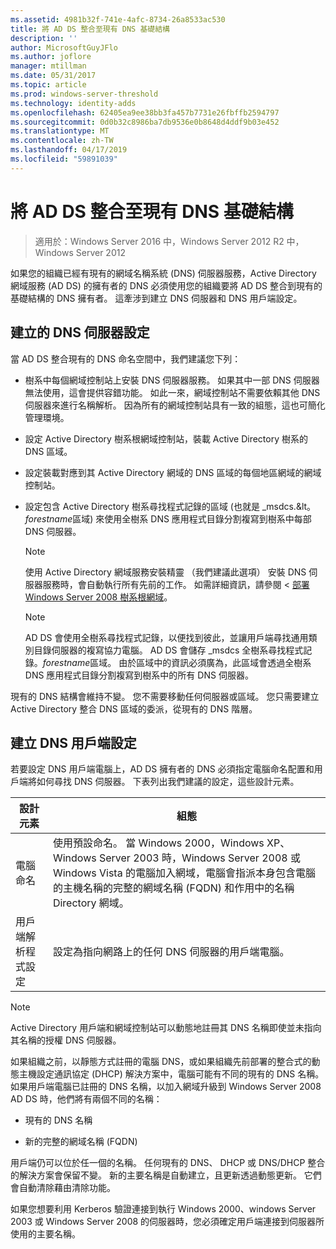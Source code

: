```yaml
---
ms.assetid: 4981b32f-741e-4afc-8734-26a8533ac530
title: 將 AD DS 整合至現有 DNS 基礎結構
description: ''
author: MicrosoftGuyJFlo
ms.author: joflore
manager: mtillman
ms.date: 05/31/2017
ms.topic: article
ms.prod: windows-server-threshold
ms.technology: identity-adds
ms.openlocfilehash: 62405ea9ee38bb3fa457b7731e26fbffb2594797
ms.sourcegitcommit: 0d0b32c8986ba7db9536e0b8648d4ddf9b03e452
ms.translationtype: MT
ms.contentlocale: zh-TW
ms.lasthandoff: 04/17/2019
ms.locfileid: "59891039"
---
```

# <a name="integrating-ad-ds-into-an-existing-dns-infrastructure"></a>將 AD DS 整合至現有 DNS 基礎結構

>適用於：Windows Server 2016 中，Windows Server 2012 R2 中，Windows Server 2012

如果您的組織已經有現有的網域名稱系統 (DNS) 伺服器服務，Active Directory 網域服務 (AD DS) 的擁有者的 DNS 必須使用您的組織要將 AD DS 整合到現有的基礎結構的 DNS 擁有者。 這牽涉到建立 DNS 伺服器和 DNS 用戶端設定。  
  
## <a name="creating-a-dns-server-configuration"></a>建立的 DNS 伺服器設定  
當 AD DS 整合現有的 DNS 命名空間中，我們建議您下列：  
  
-   樹系中每個網域控制站上安裝 DNS 伺服器服務。 如果其中一部 DNS 伺服器無法使用，這會提供容錯功能。 如此一來，網域控制站不需要依賴其他 DNS 伺服器來進行名稱解析。 因為所有的網域控制站具有一致的組態，這也可簡化管理環境。  
  
-   設定 Active Directory 樹系根網域控制站，裝載 Active Directory 樹系的 DNS 區域。  
  
-   設定裝載對應到其 Active Directory 網域的 DNS 區域的每個地區網域的網域控制站。  
  
-   設定包含 Active Directory 樹系尋找程式記錄的區域 (也就是 _msdcs.&lt。*forestname*區域) 來使用全樹系 DNS 應用程式目錄分割複寫到樹系中每部 DNS 伺服器。  
  
    > [!NOTE]  
    > 使用 Active Directory 網域服務安裝精靈 （我們建議此選項） 安裝 DNS 伺服器服務時，會自動執行所有先前的工作。 如需詳細資訊，請參閱 <<c0> [ 部署 Windows Server 2008 樹系根網域](https://technet.microsoft.com/library/cc731174.aspx)。  
  
    > [!NOTE]  
    > AD DS 會使用全樹系尋找程式記錄，以便找到彼此，並讓用戶端尋找通用類別目錄伺服器的複寫協力電腦。 AD DS 會儲存 _msdcs 全樹系尋找程式記錄。*forestname*區域。 由於區域中的資訊必須廣為，此區域會透過全樹系 DNS 應用程式目錄分割複寫到樹系中的所有 DNS 伺服器。  
  
現有的 DNS 結構會維持不變。 您不需要移動任何伺服器或區域。 您只需要建立 Active Directory 整合 DNS 區域的委派，從現有的 DNS 階層。  
  
## <a name="creating-the-dns-client-configuration"></a>建立 DNS 用戶端設定  
若要設定 DNS 用戶端電腦上，AD DS 擁有者的 DNS 必須指定電腦命名配置和用戶端將如何尋找 DNS 伺服器。 下表列出我們建議的設定，這些設計元素。  
  
|設計元素|組態|  
|------------------|-----------------|  
|電腦命名|使用預設命名。 當 Windows 2000，Windows XP、 Windows Server 2003 時，Windows Server 2008 或 Windows Vista 的電腦加入網域，電腦會指派本身包含電腦的主機名稱的完整的網域名稱 (FQDN) 和作用中的名稱Directory 網域。|  
|用戶端解析程式設定|設定為指向網路上的任何 DNS 伺服器的用戶端電腦。|  
  
> [!NOTE]  
> Active Directory 用戶端和網域控制站可以動態地註冊其 DNS 名稱即使並未指向其名稱的授權 DNS 伺服器。  
  
如果組織之前，以靜態方式註冊的電腦 DNS，或如果組織先前部署的整合式的動態主機設定通訊協定 (DHCP) 解決方案中，電腦可能有不同的現有的 DNS 名稱。 如果用戶端電腦已註冊的 DNS 名稱，以加入網域升級到 Windows Server 2008 AD DS 時，他們將有兩個不同的名稱：  
  
-   現有的 DNS 名稱  
  
-   新的完整的網域名稱 (FQDN)  
  
用戶端仍可以位於任一個的名稱。 任何現有的 DNS、 DHCP 或 DNS/DHCP 整合的解決方案會保留不變。 新的主要名稱是自動建立，且更新透過動態更新。 它們會自動清除藉由清除功能。  
  
如果您想要利用 Kerberos 驗證連接到執行 Windows 2000、windows Server 2003 或 Windows Server 2008 的伺服器時，您必須確定用戶端連接到伺服器所使用的主要名稱。  
  


